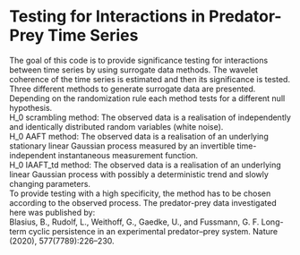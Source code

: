 # Testing for Interactions in Predator-Prey Time Series
The goal of this code is to provide significance testing for interactions between time series by using surrogate data methods. The wavelet coherence of the time series is estimated and then its significance is tested.
Three different methods to generate surrogate data are presented. Depending on the randomization rule each method tests for a different null hypothesis.  
H_0 scrambling method: The observed data is a realisation of independently and identically
distributed random variables (white noise).  
H_0 AAFT method: The observed data is a realisation of an underlying stationary linear Gaussian process measured by an invertible time-independent instantaneous measurement function.  
H_0 IAAFT_td method: The observed data is a realisation of an underlying linear Gaussian process with possibly a deterministic trend and slowly changing parameters.  
To provide testing with a high specificity, the method has to be chosen according to the observed process.
The predator-prey data investigated here was published by:  
Blasius, B., Rudolf, L., Weithoff, G., Gaedke, U., and Fussmann, G. F. Long-term cyclic persistence in an experimental predator–prey system. Nature (2020), 577(7789):226–230.
